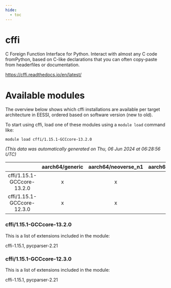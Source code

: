 ```yaml
---
hide:
  - toc
---
```


cffi
====


C Foreign Function Interface for Python. Interact with almost any C code fromPython, based on C-like declarations that you can often copy-paste from headerfiles or documentation.

https://cffi.readthedocs.io/en/latest/
# Available modules


The overview below shows which cffi installations are available per target architecture in EESSI, ordered based on software version (new to old).

To start using cffi, load one of these modules using a `module load` command like:

```shell
module load cffi/1.15.1-GCCcore-13.2.0
```

*(This data was automatically generated on Thu, 06 Jun 2024 at 06:28:56 UTC)*  

| |aarch64/generic|aarch64/neoverse_n1|aarch64/neoverse_v1|x86_64/generic|x86_64/amd/zen2|x86_64/amd/zen3|x86_64/intel/haswell|x86_64/intel/skylake_avx512|
| :---: | :---: | :---: | :---: | :---: | :---: | :---: | :---: | :---: |
|cffi/1.15.1-GCCcore-13.2.0|x|x|x|x|x|x|x|x|
|cffi/1.15.1-GCCcore-12.3.0|x|x|x|x|x|x|x|x|


### cffi/1.15.1-GCCcore-13.2.0

This is a list of extensions included in the module:

cffi-1.15.1, pycparser-2.21

### cffi/1.15.1-GCCcore-12.3.0

This is a list of extensions included in the module:

cffi-1.15.1, pycparser-2.21